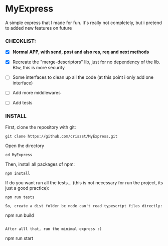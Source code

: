 # MyExpress
A simple express that I made for fun. It's really not completely, but i pretend to added new features on future

### CHECKLIST:
- [x] __Normal APP, with send, post and also res, req and next methods__
- [x] Recreate the "merge-descriptors" lib, just for no dependency of the lib. Btw, this is more security
- [ ] Some interfaces to clean up all the code (at this point i only add one interface)
- [ ] Add more middlewares
- [ ] Add tests


### INSTALL

First, clone the repository with git:

```
git clone https://github.com/criszst/MyExpress.git
```

Open the directory
```
cd MyExpress
```

Then, install all packages of npm:

```
npm install

```
If do you want run all the tests... (this is not necessary for run the project, its just a good practice):

```
npm run tests

So, create a dist folder bc node can't read typescript files directly:
```
npm run build
```

After alll that, run the minimal express :)
```
npm run start
```
